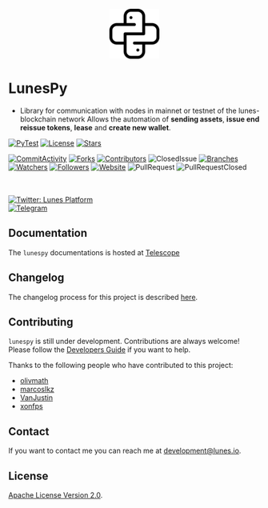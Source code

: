 <p align="center">
    <img alt="Lunes" src="docs/logo.png" width="100" />
</p>

# LunesPy

- Library for communication with nodes in mainnet or testnet of the lunes-blockchain network
  Allows the automation of **sending assets**, **issue end reissue tokens**, **lease** and **create new wallet**.

[![PyTest](https://github.com/lunes-platform/lunespy/actions/workflows/test.yml/badge.svg?branch=main)](https://github.com/lunes-platform/lunespy/actions/workflows/test.yml)
[![License](https://img.shields.io/github/license/lunes-platform/lunespy?color=blueviolet)](LICENSE)
[![Stars](https://img.shields.io/github/stars/lunes-platform/lunespy?color=blueviolet)](https://github.com/lunes-platform/lunespy/stargazers)

[![CommitActivity](https://img.shields.io/github/commit-activity/m/lunes-platform/lunespy?color=blueviolet)](https://github.com/lunes-platform/lunespy/pulse)
[![Forks](https://img.shields.io/github/forks/lunes-platform/lunespy?color=blueviolet)](https://github.com/lunes-platform/lunespy/network/members)
[![Contributors](https://flat.badgen.net/github/contributors/lunes-platform/lunespy?color=purple)](https://github.com/lunes-platform/lunespy/graphs/contributors)
![ClosedIssue](https://flat.badgen.net/github/closed-issues/lunes-platform/lunespy?color=red)
[![Branches](https://badgen.net/github/branches/lunes-platform/lunespy?color=blueviolet)](https://github.com/lunes-platform/lunespy/branches)
[![Watchers](https://img.shields.io/github/watchers/lunes-platform/lunespy.svg?color=blueviolet)](https://github.com/lunes-platform/lunespy/watchers)
[![Followers](https://img.shields.io/github/followers/lunes-platform.svg?style=social&label=Follow&maxAge=2592000?color=blueviolet)](https://github.com/lunes-platform?tab=followers)
[![Website](https://img.shields.io/website?url=https%3A%2F%2Flunes.io%2F)](https://lunes.io)
![PullRequest](https://img.shields.io/github/issues-pr/lunes-platform/lunespy?color=blueviolet)
![PullRequestClosed](https://img.shields.io/github/issues-pr-closed/lunes-platform/lunespy?color=blueviolet)

<br><br>
<a href="https://twitter.com/LunesPlatform" target="_blank">
<img alt="Twitter: Lunes Platform" src="https://badgen.net/twitter/follow/lunesplatform?icon=twitter&label=follow @LunesPlatform&color=blue" />
</a>  
 <a href="https://t.me/LunesPlatformPT" target="_blank">
<img alt="Telegram" src="https://badgen.net/badge/icon/Lunes%20Platform?icon=telegram&label=Telegram&color=blue"/>
</a>

## Documentation

The `lunespy` documentations is hosted at [Telescope](https://blockchain.lunes.io/telescope/)

## Changelog

The changelog process for this project is described [here](CHANGELOG.md).

## Contributing

`lunespy` is still under development. Contributions are always welcome! Please follow the [Developers Guide](CONTRIBUTING.md) if you want to help.

Thanks to the following people who have contributed to this project:

- [olivmath](https://github.com/olivmath)
- [marcoslkz](https://github.com/marcoslkz)
- [VanJustin](https://github.com/VanJustin)
- [xonfps](https://github.com/xonfps)

## Contact

If you want to contact me you can reach me at <development@lunes.io>.

## License

[Apache License Version 2.0](https://github.com/lunes-platform/lunespy/blob/main/LICENSE).
